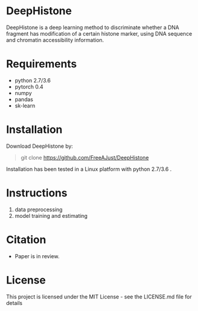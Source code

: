 # DeepHistone  

DeepHistone is a deep learning method to discriminate whether a DNA fragment has modification of a certain histone marker, using DNA sequence and chromatin accessibility information.  

# Requirements  
- python 2.7/3.6
- pytorch 0.4
- numpy
- pandas
- sk-learn

# Installation  
Download DeepHistone by:
> git clone https://github.com/FreeAJust/DeepHistone 
 
Installation has been tested in a Linux platform with python 2.7/3.6 .  

# Instructions
1. data preprocessing  
2. model training and estimating 

# Citation
- Paper is in review.

# License  
This project is licensed under the MIT License - see the LICENSE.md file for details



